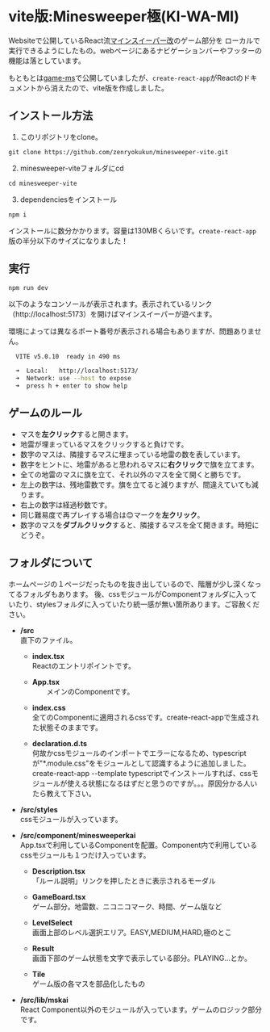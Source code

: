 # vite版:Minesweeper極(KI-WA-MI)

Websiteで公開しているReact流[マインスイーパー改](https://www.zenryoku-kun.com/production/minesweeperkai)のゲーム部分を
ローカルで実行できるようにしたもの。webページにあるナビゲーションバーやフッターの機能は落としています。

もともとは[game-ms](https://github.com/zenryokukun/game-ms)で公開していましたが、```create-react-app```がReactのドキュメントから消えたので、vite版を作成しました。

## インストール方法

1. このリポジトリをclone。

```
git clone https://github.com/zenryokukun/minesweeper-vite.git
```

2. minesweeper-viteフォルダにcd

```
cd minesweeper-vite
```

3. dependenciesをインストール

```
npm i
```

インストールに数分かかります。容量は130MBくらいです。```create-react-app```版の半分以下のサイズになりました！

## 実行

```
npm run dev
```

以下のようなコンソールが表示されます。表示されているリンク（http://localhost:5173）を開けばマインスイーパーが遊べます。

環境によっては異なるポート番号が表示される場合もありますが、問題ありません。

```bash
  VITE v5.0.10  ready in 490 ms

  ➜  Local:   http://localhost:5173/
  ➜  Network: use --host to expose
  ➜  press h + enter to show help
```

## ゲームのルール

- マスを**左クリック**すると開きます。
- 地雷が埋まっているマスをクリックすると負けです。
- 数字のマスは、隣接するマスに埋まっている地雷の数を表しています。
- 数字をヒントに、地雷があると思われるマスに**右クリック**で旗を立てます。
- 全ての地雷のマスに旗を立て、それ以外のマスを全て開くと勝ちです。
- 左上の数字は、残地雷数です。旗を立てると減りますが、間違えていても減ります。
- 右上の数字は経過秒数です。
- 同じ難易度で再プレイする場合は😊マークを**左クリック**。
- 数字のマスを**ダブルクリック**すると、隣接するマスを全て開きます。時短にどうぞ。

## フォルダについて

ホームページの１ページだったものを抜き出しているので、階層が少し深くなってるフォルダもあります。 
後、cssモジュールがComponentフォルダに入っていたり、stylesフォルダに入っていたり統一感が無い箇所あります。ご容赦ください。

- **/src**  
  直下のファイル。  

  - **index.tsx**  
    Reactのエントリポイントです。  

  - **App.tsx**  
　　メインのComponentです。  

  - **index.css**  
    全てのComponentに適用されるcssです。create-react-appで生成された状態そのままです。  
    
  - **declaration.d.ts**  
    何故かcssモジュールのインポートでエラーになるため、typescriptが"*.module.css"をモジュールとして認識するように追加しました。  
    create-react-app --template typescriptでインストールすれば、cssモジュールが使える状態になるはずだと思うのですが。。。原因分かる人いたら教えて下さい。  

- **/src/styles**  
  cssモジュールが入っています。  

- **/src/component/minesweeperkai**  
  App.tsxで利用しているComponentを配置。Component内で利用しているcssモジュールも１つだけ入っています。  

  - **Description.tsx**  
    「ルール説明」リンクを押したときに表示されるモーダル  
    
  - **GameBoard.tsx**  
    ゲーム部分。地雷数、ニコニコマーク、時間、ゲーム版など  

  - **LevelSelect**  
    画面上部のレベル選択エリア。EASY,MEDIUM,HARD,極のとこ  

  - **Result**  
    画面下部のゲーム状態を文字で表示している部分。PLAYING...とか。  

  - **Tile**  
    ゲーム版の各マスを部品化したもの  

- **/src/lib/mskai**  
  React Component以外のモジュールが入っています。ゲームのロジック部分です。 
